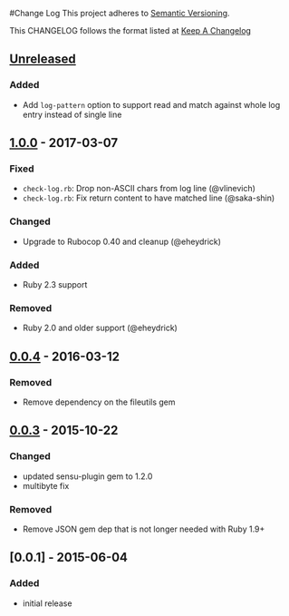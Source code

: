 #Change Log
This project adheres to [Semantic Versioning](http://semver.org/).

This CHANGELOG follows the format listed at [Keep A Changelog](http://keepachangelog.com/)

## [Unreleased]
### Added
- Add `log-pattern` option to support read and match against whole log entry instead of single line

## [1.0.0] - 2017-03-07
### Fixed
- `check-log.rb`: Drop non-ASCII chars from log line (@vlinevich)
- `check-log.rb`: Fix return content to have matched line (@saka-shin)

### Changed
- Upgrade to Rubocop 0.40 and cleanup (@eheydrick)

### Added
- Ruby 2.3 support

### Removed
- Ruby 2.0 and older support (@eheydrick)

## [0.0.4] - 2016-03-12
### Removed
- Remove dependency on the fileutils gem

## [0.0.3] - 2015-10-22
### Changed
- updated sensu-plugin gem to 1.2.0
- multibyte fix

### Removed
- Remove JSON gem dep that is not longer needed with Ruby 1.9+

## [0.0.1] - 2015-06-04

### Added
- initial release

[Unreleased]: https://github.com/sensu-plugins/sensu-plugins-logs/compare/1.0.0...HEAD
[1.0.0]: https://github.com/sensu-plugins/sensu-plugins-logs/compare/0.0.4...1.0.0
[0.0.4]: https://github.com/sensu-plugins/sensu-plugins-logs/compare/0.0.3...0.0.4
[0.0.3]: https://github.com/sensu-plugins/sensu-plugins-logs/compare/0.0.2...0.0.3
